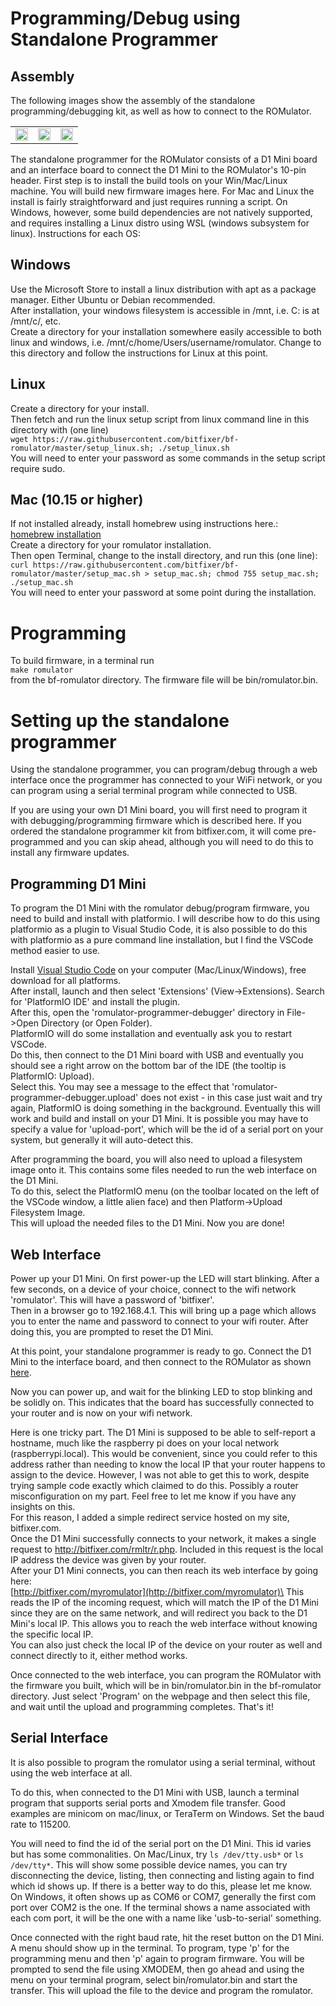 # Programming/Debug using Standalone Programmer

## Assembly

The following images show the assembly of the standalone programming/debugging kit, as well as how to connect to the ROMulator.

<table>
  <tr>
    <td><img src="https://github.com/bitfixer/bf-romulator/raw/master/images/standalone_top.jpeg" width="100%" /></td>
    <td><img src="https://github.com/bitfixer/bf-romulator/raw/master/images/standalone_bottom.jpeg" width="100%" /></td>
    <td><img src="https://github.com/bitfixer/bf-romulator/raw/master/images/romulator_standalone_connected.jpeg" width="100%" /></td>
  </tr>
</table>

The standalone programmer for the ROMulator consists of a D1 Mini board and an interface board to connect the D1 Mini to the ROMulator's 10-pin header.
First step is to install the build tools on your Win/Mac/Linux machine. You will build new firmware images here. For Mac and Linux the install is fairly straightforward and just requires running a script. On Windows, however, some build dependencies are not natively supported, and requires installing a Linux distro using WSL (windows subsystem for linux). 
Instructions for each OS:

## Windows

Use the Microsoft Store to install a linux distribution with apt as a package manager. Either Ubuntu or Debian recommended.\
After installation, your windows filesystem is accessible in /mnt, i.e. C: is at /mnt/c/, etc.\
Create a directory for your installation somewhere easily accessible to both linux and windows, i.e. /mnt/c/home/Users/username/romulator. Change to this directory and follow the instructions for Linux at this point.

## Linux

Create a directory for your install.\
Then fetch and run the linux setup script from linux command line in this directory with (one line)\
```wget https://raw.githubusercontent.com/bitfixer/bf-romulator/master/setup_linux.sh; ./setup_linux.sh```\
You will need to enter your password as some commands in the setup script require sudo.

## Mac (10.15 or higher)

If not installed already, install homebrew using instructions here.:\
[homebrew installation](https://brew.sh)\
Create a directory for your romulator installation.\
Then open Terminal, change to the install directory, and run this (one line):\
```curl https://raw.githubusercontent.com/bitfixer/bf-romulator/master/setup_mac.sh > setup_mac.sh; chmod 755 setup_mac.sh; ./setup_mac.sh```\
You will need to enter your password at some point during the installation.

# Programming

To build firmware, in a terminal run\
```make romulator```\
from the bf-romulator directory. The firmware file will be bin/romulator.bin.

# Setting up the standalone programmer

Using the standalone programmer, you can program/debug through a web interface once the programmer has connected to your WiFi network, or you can program using a serial terminal program while connected to USB.

If you are using your own D1 Mini board, you will first need to program it with debugging/programming firmware which is described here. If you ordered the standalone programmer kit from bitfixer.com, it will come pre-programmed and you can skip ahead, although you will need to do this to install any firmware updates.

## Programming D1 Mini

To program the D1 Mini with the romulator debug/program firmware, you need to build and install with platformio. I will describe how to do this using platformio as a plugin to Visual Studio Code, it is also possible to do this with platformio as a pure command line installation, but I find the VSCode method easier to use.

Install [Visual Studio Code](https://code.visualstudio.com/) on your computer (Mac/Linux/Windows), free download for all platforms.\
After install, launch and then select 'Extensions' (View->Extensions). Search for 'PlatformIO IDE' and install the plugin.\
After this, open the 'romulator-programmer-debugger' directory in File->Open Directory (or Open Folder).\
PlatformIO will do some installation and eventually ask you to restart VSCode.\
Do this, then connect to the D1 Mini board with USB and eventually you should see a right arrow on the bottom bar of the IDE (the tooltip is PlatformIO: Upload).\
Select this. You may see a message to the effect that 'romulator-programmer-debugger.upload' does not exist - in this case just wait and try again, PlatformIO is doing something in the background. Eventually this will work and build and install on your D1 Mini. It is possible you may have to specify a value for 'upload-port', which will be the id of a serial port on your system, but generally it will auto-detect this.

After programming the board, you will also need to upload a filesystem image onto it. This contains some files needed to run the web interface on the D1 Mini.\
To do this, select the PlatformIO menu (on the toolbar located on the left of the VSCode window, a little alien face) and then Platform->Upload Filesystem Image.\
This will upload the needed files to the D1 Mini. Now you are done!

## Web Interface

Power up your D1 Mini. On first power-up the LED will start blinking. After a few seconds, on a device of your choice, connect to the wifi network 'romulator'. This will have a password of 'bitfixer'.\
Then in a browser go to 192.168.4.1. This will bring up a page which allows you to enter the name and password to connect to your wifi router. After doing this, you are prompted to reset the D1 Mini.

At this point, your standalone programmer is ready to go. Connect the D1 Mini to the interface board, and then connect to the ROMulator as shown [here](#assembly).

Now you can power up, and wait for the blinking LED to stop blinking and be solidly on. This indicates that the board has successfully connected to your router and is now on your wifi network.

Here is one tricky part. The D1 Mini is supposed to be able to self-report a hostname, much like the raspberry pi does on your local network (raspberrypi.local). This would be convenient, since you could refer to this address rather than needing to know the local IP that your router happens to assign to the device. However, I was not able to get this to work, despite trying sample code exactly which claimed to do this. Possibly a router misconfiguration on my part. Feel free to let me know if you have any insights on this.\
For this reason, I added a simple redirect service hosted on my site, bitfixer.com.\
Once the D1 Mini successfully connects to your network, it makes a single request to http://bitfixer.com/rmltr/r.php. Included in this request is the local IP address the device was given by your router.\
After your D1 Mini connects, you can then reach its web interface by going here:\
[http://bitfixer.com/myromulator](http://bitfixer.com/myromulator)\
This reads the IP of the incoming request, which will match the IP of the D1 Mini since they are on the same network, and will redirect you back to the D1 Mini's local IP. This allows you to reach the web interface without knowing the specific local IP.\
You can also just check the local IP of the device on your router as well and connect directly to it, either method works.

Once connected to the web interface, you can program the ROMulator with the firmware you built, which will be in bin/romulator.bin in the bf-romulator directory. Just select 'Program' on the webpage and then select this file, and wait until the upload and programming completes. That's it!

## Serial Interface

It is also possible to program the romulator using a serial terminal, without using the web interface at all.

To do this, when connected to the D1 Mini with USB, launch a terminal program that supports serial ports and Xmodem file transfer. Good examples are minicom on mac/linux, or TeraTerm on Windows. Set the baud rate to 115200.

You will need to find the id of the serial port on the D1 Mini. This id varies but has some commonalities. On Mac/Linux, try ```ls /dev/tty.usb*``` or ```ls /dev/tty*```. This will show some possible device names, you can try disconnecting the device, listing, then connecting and listing again to find which id shows up. If there is a better way to do this, please let me know.\
On Windows, it often shows up as COM6 or COM7, generally the first com port over COM2 is the one. If the terminal shows a name associated with each com port, it will be the one with a name like 'usb-to-serial' something.

Once connected with the right baud rate, hit the reset button on the D1 Mini. A menu should show up in the terminal. To program, type 'p' for the programming menu and then 'p' again to program firmware. You will be prompted to send the file using XMODEM, then go ahead and using the menu on your terminal program, select bin/romulator.bin and start the transfer. This will upload the file to the device and program the romulator.
